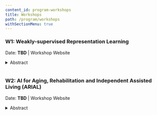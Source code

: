 ```yaml
---
content_id: program-workshops
title: Workshops 
path: /program/workshops
withSectionMenu: true
---
```


### W1: Weakly-supervised Representation Learning

Date: **TBD** | Workshop Website

<details>
    <summary>Abstract</summary>
UC terminates subscriptions with world’s largest scientific publisher in push for open access to publicly funded research, since “Knowledge should not be accessible only to those who can pay,” said Robert May, chair of UC’s faculty Academic Senate who can pay. Specifically, modern machine learning is migrating to the era of complex models (e.g., deep neural networks), which emphasizes the data representation highly. This learning paradigm is known as representation learning. Specifically, via deep neural networks, learned representations often result in much better performance than can be obtained with hand-designed representations.

It is noted that representation learning normally requires a plethora of well-annotated data. Giant companies have enough money to collect well-annotated data. Nonetheless, for startups or non-profit organizations, such data is barely acquirable due to the cost of labeling data or the intrinsic scarcity in the given domain. These practical issues motivate us to research and pay attention to weakly-supervised representation learning (WSRL), since WSRL does not require such a huge amount of annotated data. We define WSRL as the collection of representation learning problem settings and algorithms that share the same goals as supervised representation learning but can only access to less supervised information than supervised representation learning.  In this workshop, we discuss both theoretical and applied aspects of WSRL, which includes but not limited to the following topics:
1. Theory and applications of incomplete supervision, e.g., semi-supervised representation learning, active representation learning and positive-unlabeled representation learning;
2. Theory and applications of inexact supervision, e.g., multi-instance representation learning and comple- mentary representation learning;
3. Theory and applications of inaccurate supervision, e.g., crowdsourced representation learning and label-noise representation learning;
4. Theory and applications of cross-domain supervision, e.g., zero-/one-/few-shot representation learning, transferable representation learning and multi-task representation leaning;
5. Theory and applications of imperfect demonstration, e.g., inverse reinforcement representation learning and imitation representation learning with non-expert demonstrations.

The focus of this workshop is five types of weak supervision: incomplete supervision, inexact supervision, inaccurate supervision, cross-domain supervision and imperfect demonstration. Specifically, incomplete supervision considers a subset of training data given with ground-truth labels while the other data remain unlabeled, such as semi-supervised representation learning and positive-unlabeled representation learning. Inexact supervision considers the situation where some supervision information is given but not as exacted as desired, i.e., only coarse-grained labels are available. For example, if we are considering to classify every pixel of an image, rather than the image itself, then ImageNet becomes a benchmark with inexact supervision. Besides, multi-instance representation learning belongs to inexact supervision, where we do not exactly know which instance in the bag corresponds to the given ground-truth label. Inaccurate supervision considers the situation where the supervision information is not always the ground-truth, such as label-noise representation learning. Cross-domain supervision considers the situation where the supervision information is scarce or even non-existent in the current domain but can be possibly derived from other domains. Examples of cross-domain supervision appear in zero-/one-/few-shot representation learning, where external knowledge from other domains is usually used to overcome the problem of too few or even no supervision in the original domain. Imperfect demonstration considers the situation for inverse reinforcement representation learning and imitation representation learning, where the agent learns with imperfect or non-expert demonstrations. For example, AlphaGo learns a policy from a sequence of states and actions (expert demonstration). Even if an expert player wins a game, it is not guaranteed that every action in the sequence is optimal.

This workshop will discuss the fundamental theory of weakly-supervised representation learning. Although theories of weakly-supervised statistical learning already exist, extending these results for weakly-supervised representation learning is still a challenge. Besides, this workshop also discusses on broad applications of weakly-supervised representation learning, such as weakly-supervised object detection (computer vision), weakly-supervised sequence modeling (natural language processing), weakly-supervised cross-media retrieval
(information retrieval), and weakly-supervised medical image segmentation (healthcare analysis).
</details><br/>

### W2: AI for Aging, Rehabilitation and Independent Assisted Living (ARIAL)

Date: **TBD** | Workshop Website

<details>
    <summary>Abstract</summary>

According to a United Nations’ report on World Population Aging (2015), the number of people in the world aged 60 or over is projected to grow to 2.1 billion by 2050. Aging can come with various complexities and challenges, such as decline in physical, cognitive and mental health of a person. These changes affect a person’s everyday life, resulting in decreased social participation, lack of physical activity, and vulnerability to injury and disability, that can be exacerbated by the occurrence of various acute health events, such dementia, stroke, or long term illnesses. Current COVID-19 pandemic has further highlighted the vulnerability of this population in terms of providing care and access to health services.

The field of assistive technology amalgamates several multi-disciplinary areas including computer science, rehabilitation engineering, data mining, clinical studies, health care, and psychology. The idea of assistive technological solutions is to promote independent, active and healthy aging with a specific focus on older adults, and those living with mild cognitive impairments.

Collecting and mining health data using assistive technology devices is a challenging task. Leveraging Artificial Intelligence (AI) techniques and building novel machine learning (ML) models is essential to make advancements in the field of aging and technology. Building AI models on health data will facilitate independent assisted living, promote healthy and active lifestyle, and manage rehabilitation routines effectively. To reason about the collected data, to classify it and to detect abnormalities, new AI tools and methods are required.

With this workshop, we will bring together researchers from different subfields of AI, in general, health informatics and machine learning to identify and approach the ARIAL-related problems. We will also facilitate discussion, interaction, and comparison of approaches, methods, and ideas related to the domain of aging and technology.
</details><br/>